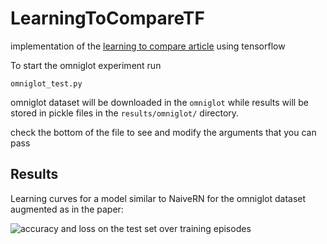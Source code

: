 # LearningToCompareTF
implementation of the  [learning to compare article](https://arxiv.org/abs/1711.06025) using tensorflow

To start the omniglot experiment run
```
omniglot_test.py
```

omniglot dataset will be downloaded in the ```omniglot``` while results will be stored in pickle files in the
```results/omniglot/``` directory.

check the bottom of the file to see and modify the arguments that you can pass

## Results
Learning curves for a model similar to NaiveRN for the omniglot dataset augmented as in the paper:

![accuracy and loss on the test set over training episodes](https://github.com/prolearner/LearningToCompareTF/blob/master/plots/omniglot_plots.png)
